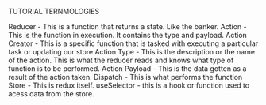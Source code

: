 
TUTORIAL TERNMOLOGIES

Reducer - This is a function that returns a state. Like the banker.
Action - This is the function in execution. It contains the type and payload. 
Action Creator - This is a specific function that is tasked with executing a particular task or updating our store
Action Type - This is the description or the name of the action. This is what the reducer reads and knows what type of function is to be performed.
Action Payload - This is the data gotten as a result of the action taken.
Dispatch - This is what performs the function
Store - This is redux itself.
useSelector - this is a hook or function used to acess data from the store.
